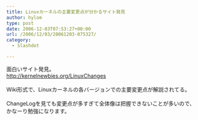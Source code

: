 ```yaml
---
title: Linuxカーネルの主要変更点が分かるサイト発見
author: hylom
type: post
date: 2006-12-03T07:53:27+00:00
url: /2006/12/03/20061203-075327/
category:
  - Slashdot

---
```

面白いサイト発見。   
  <http://kernelnewbies.org/LinuxChanges> </br>   
Wiki形式で、Linuxカーネルの各バージョンでの主要変更点が解説されてる。</br>   
ChangeLogを見ても変更点が多すぎて全体像は把握できないことが多いので、かなーり勉強になります。</br>  
</br>  
</br>
